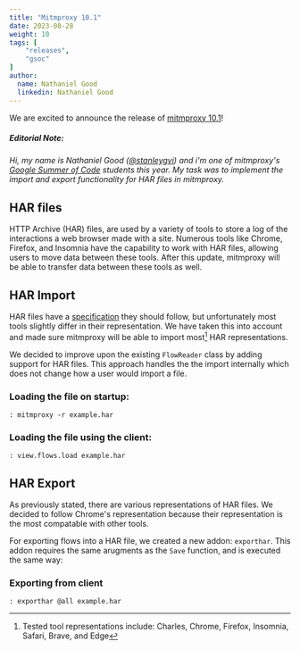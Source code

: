 ```yaml
---
title: "Mitmproxy 10.1"
date: 2023-08-28
weight: 10
tags: [
    "releases",
    "gsoc"
]
author:
  name: Nathaniel Good
  linkedin: Nathaniel Good
---
```


We are excited to announce the release of [mitmproxy 10.1](https://github.com/mitmproxy/mitmproxy/releases/tag/v5.2)! 
<!--more-->

##### *Editorial Note:*

*Hi, my name is Nathaniel Good ([@stanleygvi](https://github.com/stanleygvi)) and i'm one of mitmproxy's [Google Summer of Code](https://summerofcode.withgoogle.com/) students this year.
My task was to implement the import and export functionality for HAR files in mitmproxy.*

## HAR files
HTTP Archive (HAR) files, are used by a variety of tools to store a log of the interactions a web browser made with a site. Numerous tools like Chrome, Firefox, and Insomnia have the capability to work with HAR files, allowing users to move data between these tools. After this update, mitmproxy will be able to transfer data between these tools as well.

## HAR Import
HAR files have a [specification](http://www.softwareishard.com/blog/har-12-spec/) they should follow, but unfortunately most tools slightly differ in their representation. We have taken this into account and made sure mitmproxy will be able to import most[^1] HAR representations.

We decided to improve upon the existing `FlowReader` class by adding support for HAR files. This approach handles the the import internally which does not change how a user would import a file.


### Loading the file on startup:

```
: mitmproxy -r example.har
```
### Loading the file using the client:
```
: view.flows.load example.har
```

## HAR Export
As previously stated, there are various representations of HAR files. We decided to follow Chrome's representation because their representation is the most compatable with other tools.


For exporting flows into a HAR file, we created a new addon: `exporthar`. This addon requires the same arugments as the `Save` function, and is executed the same way:

### Exporting from client
```
: exporthar @all example.har
```


[^1]: Tested tool representations include: Charles, Chrome, Firefox, Insomnia, Safari, Brave, and Edge


